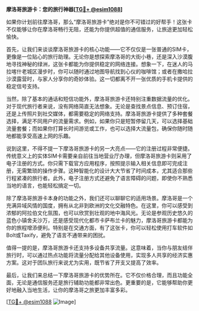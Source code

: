 **摩洛哥旅游卡：您的旅行神器[[TG💪+ @esim1088](https://t.me/s/esim1088)]**

如果你计划前往摩洛哥，那么“摩洛哥旅游卡”绝对是你不可错过的好帮手！这张卡不仅能够让你在摩洛哥畅行无阻，还能为你提供超值的通信服务，让旅途更加轻松愉快。

首先，让我们来谈谈摩洛哥旅游卡的核心功能——它不仅仅是一张普通的SIM卡，更像是一位贴心的旅行助理。无论你是想探索摩洛哥的大街小巷，还是深入沙漠腹地寻找神秘的绿洲，这张卡都能为你提供稳定的网络连接。想象一下，在迷人的马拉喀什老城区漫步时，你可以随时通过地图导航找到心仪的咖啡馆；或者在撒哈拉沙漠露营时，与家人分享你的奇妙体验。这一切都离不开一张优质的手机卡提供的稳定信号支持。

当然，除了基本的通话和短信功能外，摩洛哥旅游卡还特别注重数据流量的优化。对于现代旅行者来说，没有网络简直无法想象。无论是查找景点信息、预订住宿，还是上传照片到社交媒体，都需要稳定的网络支持。摩洛哥旅游卡提供了多种套餐选择，满足不同用户的流量需求。例如，如果你只是短暂停留几天，可以选择基础流量套餐；而如果你打算长时间游览或工作，也可以选择大流量包，确保你随时随地都能享受高速上网的乐趣。

说到这里，不得不提一下摩洛哥旅游卡的另一大亮点——它的注册过程非常便捷。传统意义上的实体SIM卡需要亲自前往当地营业厅办理，但摩洛哥旅游卡则采用了电子注册的方式。你只需下载官方应用程序，按照提示输入相关信息即可完成注册，无需繁琐的操作步骤。这种智能化的设计大大节省了时间成本，尤其适合那些行程紧凑的旅行者。此外，电子注册方式还避免了语言障碍的问题，即使你不熟悉当地的语言，也能轻松搞定一切。

除了摩洛哥旅游卡本身的功能之外，我们还可以聊聊它的适用场景。摩洛哥是一个充满异域风情的国度，拥有从北非到欧洲的文化交融特色。在这里，你可以感受到浓郁的阿拉伯文化氛围，也可以欣赏到壮观的地中海风光。无论是参观历史悠久的蓝色小镇舍夫沙万，还是感受现代化都市卡萨布兰卡的魅力，摩洛哥旅游卡都能为你的旅程增添便利。特别是在交通方面，有了这张卡，你可以轻松使用打车软件如Bolt或Taxify，避免了语言不通带来的困扰。

值得一提的是，摩洛哥旅游卡还支持多设备共享流量。这意味着，当你与朋友结伴旅行时，可以通过热点功能将流量分配给其他设备使用，实现多人共享的经济实惠方案。这对于团队旅行来说尤为实用，既节省了开支又提高了效率。

最后，让我们来总结一下摩洛哥旅游卡的优势所在。它不仅价格合理，而且功能全面，无论是通信服务还是旅行辅助功能都非常出色。更重要的是，它能够帮助你更好地融入当地生活，让你的摩洛哥之旅更加丰富多彩。

[[TG💪+ @esim1088](https://t.me/s/esim1088) ![Image](https://i.postimg.cc/4NQfJmqS/Snipaste-2025-05-13-00-14-12.png)]